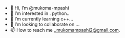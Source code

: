 - 👋 Hi, I’m @mukoma-mpashi
- 👀 I’m interested in . python..
- 🌱 I’m currently learning  c++...
- 💞️ I’m looking to collaborate on ...
- 📫 How to reach me ..mukomampashi2@gmail.com.

<!---
mukoma-mpashi/mukoma-mpashi is a ✨ special ✨ repository because its `README.md` (this file) appears on your GitHub profile.
You can click the Preview link to take a look at your changes.
--->
